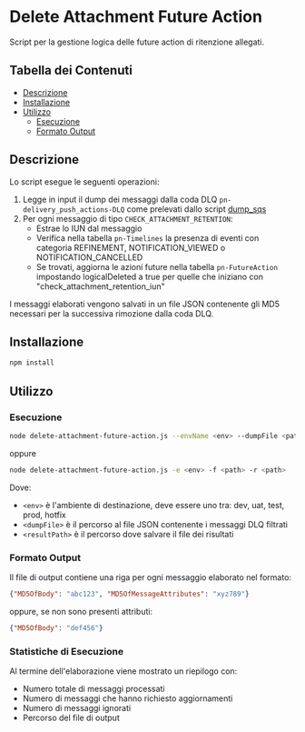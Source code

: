 # Delete Attachment Future Action

Script per la gestione logica delle future action di ritenzione allegati.

## Tabella dei Contenuti

* [Descrizione](#descrizione)
* [Installazione](#installazione)
* [Utilizzo](#utilizzo)
  * [Esecuzione](#esecuzione)
  * [Formato Output](#formato-output)

## Descrizione

Lo script esegue le seguenti operazioni:

1. Legge in input il dump dei messaggi dalla coda DLQ `pn-delivery_push_actions-DLQ` come prelevati dallo script [dump_sqs](https://github.com/pagopa/pn-troubleshooting/tree/main/dump_sqs)
2. Per ogni messaggio di tipo `CHECK_ATTACHMENT_RETENTION`:
   - Estrae lo IUN dal messaggio
   - Verifica nella tabella `pn-Timelines` la presenza di eventi con categoria REFINEMENT, NOTIFICATION_VIEWED o NOTIFICATION_CANCELLED
   - Se trovati, aggiorna le azioni future nella tabella `pn-FutureAction` impostando logicalDeleted a true per quelle che iniziano con "check_attachment_retention_iun"

I messaggi elaborati vengono salvati in un file JSON contenente gli MD5 necessari per la successiva rimozione dalla coda DLQ.

## Installazione

```bash
npm install
```
## Utilizzo

### Esecuzione
```bash
node delete-attachment-future-action.js --envName <env> --dumpFile <path> --resultPath <path>
```
oppure
```bash
node delete-attachment-future-action.js -e <env> -f <path> -r <path>
```
Dove:

- `<env>` è l'ambiente di destinazione, deve essere uno tra: dev, uat, test, prod, hotfix
- `<dumpFile>` è il percorso al file JSON contenente i messaggi DLQ filtrati
- `<resultPath>` è il percorso dove salvare il file dei risultati

### Formato Output

Il file di output contiene una riga per ogni messaggio elaborato nel formato:
```json
{"MD5OfBody": "abc123", "MD5OfMessageAttributes": "xyz789"} 
```
oppure, se non sono presenti attributi:
```json
{"MD5OfBody": "def456"}
```
### Statistiche di Esecuzione
Al termine dell'elaborazione viene mostrato un riepilogo con:

- Numero totale di messaggi processati
- Numero di messaggi che hanno richiesto aggiornamenti
- Numero di messaggi ignorati
- Percorso del file di output
